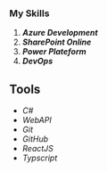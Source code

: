 ### My Skills
1. _**Azure Development**_
2. _**SharePoint Online**_
3. _**Power Plateform**_
4. _**DevOps**_

## Tools
- _C#_
- _WebAPI_
- _Git_
- _GitHub_
- _ReactJS_
- _Typscript_
